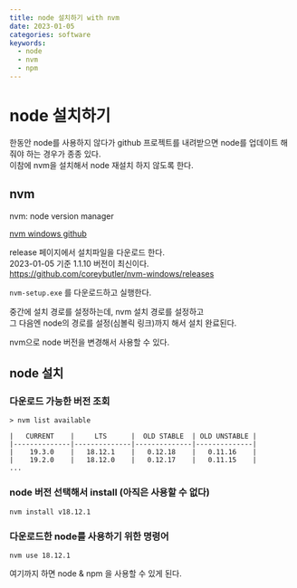 ```yaml
---
title: node 설치하기 with nvm
date: 2023-01-05
categories: software
keywords:
  - node
  - nvm
  - npm
---
```

# node 설치하기

한동안 node를 사용하지 않다가 github 프로젝트를 내려받으면 node를 업데이트 해줘야 하는 경우가 종종 있다.  
이참에 nvm을 설치해서 node 재설치 하지 않도록 한다.  

## nvm
   
 nvm: node version manager   
   
 [nvm windows github](https://github.com/coreybutler/nvm-windows)  
 
 release 페이지에서 설치파일을 다운로드 한다.   
 2023-01-05 기준 1.1.10 버전이 최신이다.  
 https://github.com/coreybutler/nvm-windows/releases  
   
 `nvm-setup.exe` 를 다운로드하고 실행한다.    
   
 중간에 설치 경로를 설정하는데, nvm 설치 경로를 설정하고   
 그 다음엔 node의 경로를 설정(심볼릭 링크)까지 해서 설치 완료된다.  
 
 nvm으로 node 버전을 변경해서 사용할 수 있다.  
 
## node 설치

### 다운로드 가능한 버전 조회
```
> nvm list available

|   CURRENT    |     LTS      |  OLD STABLE  | OLD UNSTABLE |
|--------------|--------------|--------------|--------------|
|    19.3.0    |   18.12.1    |   0.12.18    |   0.11.16    |
|    19.2.0    |   18.12.0    |   0.12.17    |   0.11.15    |
...
```  
  
### node 버전 선택해서 install (아직은 사용할 수 없다)  
```
nvm install v18.12.1
```

### 다운로드한 node를 사용하기 위한 명령어  
```
nvm use 18.12.1
```
 
여기까지 하면 node & npm 을 사용할 수 있게 된다.
 
 
 
 
